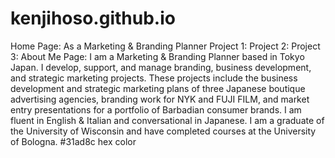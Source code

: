# kenjihoso.github.io
Home Page: As a Marketing & Branding Planner
Project 1:
Project 2:
Project 3:
About Me Page: I am a Marketing & Branding Planner based in Tokyo Japan. I develop, support, and manage branding, business development, and strategic marketing projects. These projects include the business development and strategic marketing plans of three Japanese boutique advertising agencies, branding work for NYK and FUJI FILM, and market entry presentations for a portfolio of Barbadian consumer brands. 
I am fluent in English & Italian and conversational in Japanese. I am a graduate of the University of Wisconsin and have completed courses at the University of Bologna. 
#31ad8c hex color
